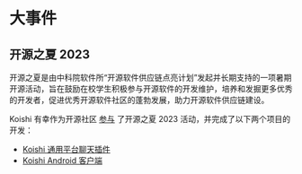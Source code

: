 # 大事件

## 开源之夏 2023

开源之夏是由中科院软件所“开源软件供应链点亮计划”发起并长期支持的一项暑期开源活动，旨在鼓励在校学生积极参与开源软件的开发维护，培养和发掘更多优秀的开发者，促进优秀开源软件社区的蓬勃发展，助力开源软件供应链建设。

Koishi 有幸作为开源社区 [参与](https://summer-ospp.ac.cn/org/orgdetail/90fe7a64-0ec0-4c60-963d-becc7e95f977?lang=zh) 了开源之夏 2023 活动，并完成了以下两个项目的开发：

- [Koishi 通用平台聊天插件](https://summer-ospp.ac.cn/org/prodetail/2390f0169?list=org&navpage=org)
- [Koishi Android 客户端](https://summer-ospp.ac.cn/org/prodetail/2390f0170?list=org&navpage=org)
